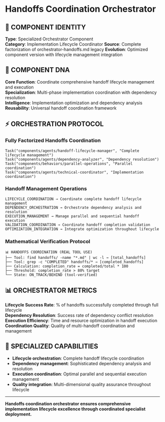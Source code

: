 # Handoffs Coordination Orchestrator

## 🎯 COMPONENT IDENTITY
**Type**: Specialized Orchestrator Component  
**Category**: Implementation Lifecycle Coordinator
**Source**: Complete factorization of orchestrator-handoffs.md legacy
**Evolution**: Optimized component version with lifecycle management integration

## 🧬 COMPONENT DNA
**Core Function**: Coordinate comprehensive handoff lifecycle management and execution  
**Specialization**: Multi-phase implementation coordination with dependency resolution  
**Intelligence**: Implementation optimization and dependency analysis
**Reusability**: Universal handoff coordination framework

## ⚡ ORCHESTRATION PROTOCOL

### Fully Factorized Handoffs Coordination
```
Task("components/agents/handoff-lifecycle-manager", "Complete lifecycle management")
Task("components/agents/dependency-analyzer", "Dependency resolution")
Task("components/behaviors/parallel-operations", "Parallel coordination")
Task("components/agents/technical-coordinator", "Implementation coordination")
```

### Handoff Management Operations
```
LIFECYCLE_COORDINATION → Coordinate complete handoff lifecycle management
DEPENDENCY_ORCHESTRATION → Orchestrate dependency analysis and resolution
EXECUTION_MANAGEMENT → Manage parallel and sequential handoff execution
VALIDATION_COORDINATION → Coordinate handoff completion validation
OPTIMIZATION_INTEGRATION → Integrate optimization throughout lifecycle
```

### Mathematical Verification Protocol
```
📊 HANDOFFS COORDINATION (REAL TOOL USE)
├── Tool: find handoffs/ -name "*.md" | wc -l → [total_handoffs]
├── Tool: grep -c "COMPLETED" handoffs/* → [completed_handoffs]
├── Calculation: completion_rate = completed/total * 100
├── Threshold: completion_rate > 80% target
└── State: ON_TRACK/BEHIND (tool-verified)
```

## 📊 ORCHESTRATOR METRICS
**Lifecycle Success Rate**: % of handoffs successfully completed through full lifecycle  
**Dependency Resolution**: Success rate of dependency conflict resolution  
**Execution Efficiency**: Time and resource optimization in handoff execution  
**Coordination Quality**: Quality of multi-handoff coordination and management

## 🎯 SPECIALIZED CAPABILITIES
- **Lifecycle orchestration**: Complete handoff lifecycle coordination
- **Dependency management**: Sophisticated dependency analysis and resolution
- **Execution coordination**: Optimal parallel and sequential execution management
- **Quality integration**: Multi-dimensional quality assurance throughout lifecycle

---
**Handoffs coordination orchestrator ensures comprehensive implementation lifecycle excellence through coordinated specialist deployment.**
